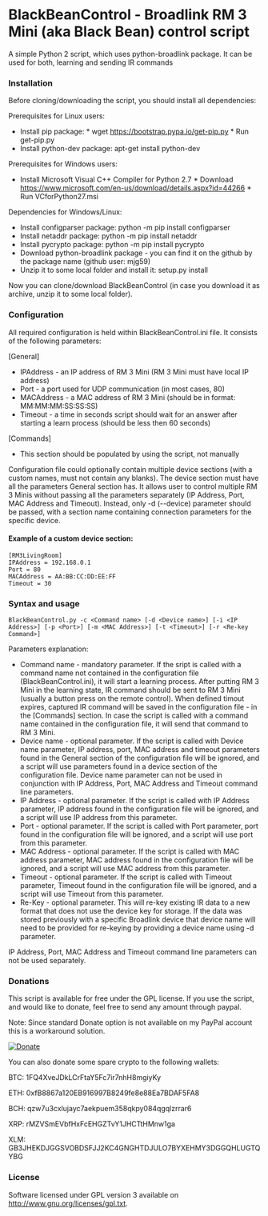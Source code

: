 # BlackBeanControl - Broadlink RM 3 Mini (aka Black Bean) control script

A simple Python 2 script, which uses python-broadlink package. It can be used for both, learning and sending IR commands

### Installation

Before cloning/downloading the script, you should install all dependencies: 

Prerequisites for Linux users:

- Install pip package: 
      * wget https://bootstrap.pypa.io/get-pip.py 
      * Run get-pip.py
- Install python-dev package: apt-get install python-dev

Prerequisites for Windows users:

- Install Microsoft Visual C++ Compiler for Python 2.7
      * Download https://www.microsoft.com/en-us/download/details.aspx?id=44266
      * Run VCforPython27.msi

Dependencies for Windows/Linux:

- Install configparser package: python -m pip install configparser
- Install netaddr package: python -m pip install netaddr
- Install pycrypto package: python -m pip install pycrypto
- Download python-broadlink package - you can find it on the github by the package name (github user: mjg59)
- Unzip it to some local folder and install it: setup.py install

Now you can clone/download BlackBeanControl (in case you download it as archive, unzip it to some local folder).

### Configuration

All required configuration is held within BlackBeanControl.ini file. It consists of the following parameters: 

[General]
- IPAddress - an IP address of RM 3 Mini (RM 3 Mini must have local IP address)
- Port - a port used for UDP communication (in most cases, 80)
- MACAddress - a MAC address of RM 3 Mini (should be in format: MM:MM:MM:SS:SS:SS)
- Timeout - a time in seconds script should wait for an answer after starting a learn process (should be less then 60 seconds)

[Commands]
- This section should be populated by using the script, not manually

Configuration file could optionally contain multiple device sections (with a custom names, must not contain any blanks). The device section must have all the parameters General section has. It allows user to control multiple RM 3 Minis without passing all the parameters separately (IP Address, Port, MAC Address and Timeout). Instead, only -d (--device) parameter should be passed, with a section name containing connection parameters for the specific device. 

#### Example of a custom device section:
```
[RM3LivingRoom]
IPAddress = 192.168.0.1
Port = 80
MACAddress = AA:BB:CC:DD:EE:FF
Timeout = 30
```

### Syntax and usage
```
BlackBeanControl.py -c <Command name> [-d <Device name>] [-i <IP Address>] [-p <Port>] [-m <MAC Address>] [-t <Timeout>] [-r <Re-key Command>]
```

Parameters explanation: 
- Command name - mandatory parameter. If the sript is called with a command name not contained in the configuration file (BlackBeanControl.ini), it will start a learning process. After putting RM 3 Mini in the learning state, IR command should be sent to RM 3 Mini (usually a button press on the remote control). When defined timout expires, captured IR command will be saved in the configuration file - in the [Commands] section. In case the script is called with a command name contained in the configuration file, it will send that command to RM 3 Mini.
- Device name - optional parameter. If the script is called with Device name parameter, IP address, port, MAC address and timeout parameters found in the General section of the configuration file will be ignored, and a script will use parameters found in a device section of the configuration file. Device name parameter can not be used in conjunction with IP Address, Port, MAC Address and Timeout command line parameters.
- IP Address - optional parameter. If the script is called with IP Address parameter, IP address found in the configuration file will be ignored, and a script will use IP address from this parameter.
- Port - optional parameter. If the script is called with Port parameter, port found in the configuration file will be ignored, and a script will use port from this parameter.
- MAC Address - optional parameter. If the script is called with MAC address parameter, MAC address found in the configuration file will be ignored, and a script will use MAC address from this parameter.
- Timeout - optional parameter. If the script is called with Timeout parameter, Timeout found in the configuration file will be ignored, and a script will use Timeout from this parameter.
- Re-Key - optional parameter. This will re-key existing IR data to a new format that does not use the device key for storage. If the data was stored previously with a specific Broadlink device that device name will need to be provided for re-keying by providing a device name using -d parameter.

IP Address, Port, MAC Address and Timeout command line parameters can not be used separately.

### Donations

This script is available for free under the GPL license. If you use the script, and would like to donate, feel free to send any amount through paypal. 

Note: Since standard Donate option is not available on my PayPal account this is a workaround solution.

[![Donate](https://www.paypalobjects.com/en_US/i/btn/btn_donateCC_LG.gif)](https://www.paypal.com/cgi-bin/webscr?cmd=_xclick&business=CCZRY3C8RXSRW&lc=BA&item_name=Donation%20%2d%20BlackBeanControl&item_number=1&button_subtype=services&currency_code=EUR&bn=PP%2dBuyNowBF%3abtn_paynowCC_LG%2egif%3aNonHosted)

You can also donate some spare crypto to the following wallets:

BTC: 1FQ4XveJDkLCrFtaY5Fc7ir7nhH8mgiyKy

ETH: 0xfB8867a120EB916997B8249fe8e88Ea7BDAF5FA8

BCH: qzw7u3cxlujayc7aekpuem358qkpy084qgqlzrrar6

XRP: rMZVSmEVbfHxFcEHGZTvY1JHCTtHMnw1ga

XLM: GB3JHEKDJGGSVOBDSFJJ2KC4GNGHTDJULO7BYXEHMY3DGGQHLUGTQYBG

### License

Software licensed under GPL version 3 available on http://www.gnu.org/licenses/gpl.txt.
